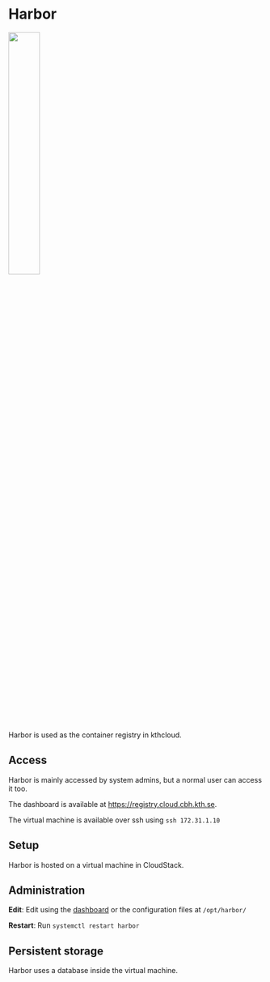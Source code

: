 # Harbor

<img src="../../images/harbor_logo.png" width="35%">

Harbor is used as the container registry in kthcloud.

## Access

Harbor is mainly accessed by system admins, but a normal user can access
it too.

The dashboard is available at <https://registry.cloud.cbh.kth.se>.

The virtual machine is available over ssh using `ssh 172.31.1.10`

## Setup

Harbor is hosted on a virtual machine in CloudStack.

## Administration

**Edit**: Edit using the [dashboard](https://registry.cloud.cbh.kth.se)
or the configuration files at `/opt/harbor/`

**Restart**: Run `systemctl restart harbor`

## Persistent storage

Harbor uses a database inside the virtual machine.